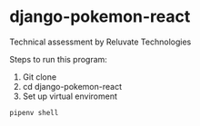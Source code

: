 # django-pokemon-react

Technical assessment by Reluvate Technologies

Steps to run this program:
1. Git clone
2. cd django-pokemon-react
3. Set up virtual enviroment 
```
pipenv shell
```
